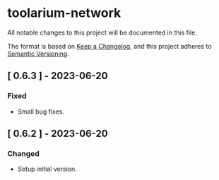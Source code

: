 # toolarium-network

All notable changes to this project will be documented in this file.

The format is based on [Keep a Changelog](https://keepachangelog.com/en/1.0.0/),
and this project adheres to [Semantic Versioning](https://semver.org/spec/v2.0.0.html).

## [ 0.6.3 ] - 2023-06-20
### Fixed
- Small bug fixes.

## [ 0.6.2 ] - 2023-06-20
### Changed
- Setup initial version.
